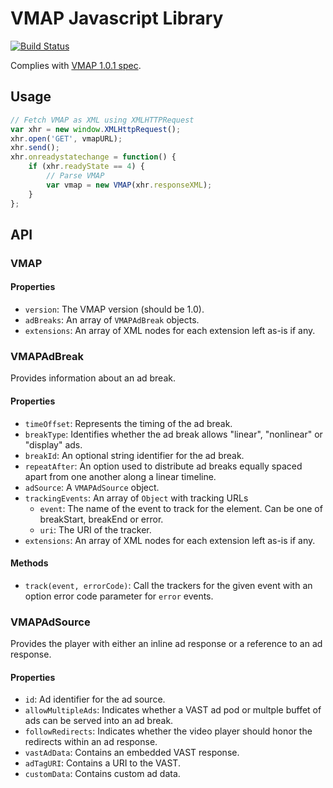 # VMAP Javascript Library

[![Build Status](https://travis-ci.org/dailymotion/vmap-js.png)](https://travis-ci.org/dailymotion/vmap-js)

Complies with [VMAP 1.0.1 spec](http://www.iab.net/media/file/VMAP.pdf).

## Usage

``` javascript
// Fetch VMAP as XML using XMLHTTPRequest
var xhr = new window.XMLHttpRequest();
xhr.open('GET', vmapURL);
xhr.send();
xhr.onreadystatechange = function() {
    if (xhr.readyState == 4) {
        // Parse VMAP
        var vmap = new VMAP(xhr.responseXML);
    }
};
```

## API

### VMAP

#### Properties

* `version`: The VMAP version (should be 1.0).
* `adBreaks`: An array of `VMAPAdBreak` objects.
* `extensions`: An array of XML nodes for each extension left as-is if any.

### VMAPAdBreak

Provides information about an ad break.

#### Properties

* `timeOffset`: Represents the timing of the ad break.
* `breakType`: Identifies whether the ad break allows "linear", "nonlinear" or "display" ads.
* `breakId`: An optional string identifier for the ad break.
* `repeatAfter`: An option used to distribute ad breaks equally spaced apart from one another along a linear timeline.
* `adSource`: A `VMAPAdSource` object.
* `trackingEvents`: An array of `Object` with tracking URLs
    * `event`: The name of the event to track for the element. Can be one of breakStart, breakEnd or error.
    * `uri`: The URI of the tracker.
* `extensions`: An array of XML nodes for each extension left as-is if any.

#### Methods

* `track(event, errorCode)`: Call the trackers for the given event with an option error code parameter for `error` events.

### VMAPAdSource

Provides the player with either an inline ad response or a reference to an ad response.

#### Properties

* `id`: Ad identifier for the ad source.
* `allowMultipleAds`: Indicates whether a VAST ad pod or multple buffet of ads can be served into an ad break.
* `followRedirects`: Indicates whether the video player should honor the redirects within an ad response.
* `vastAdData`: Contains an embedded VAST response.
* `adTagURI`: Contains a URI to the VAST.
* `customData`: Contains custom ad data.
